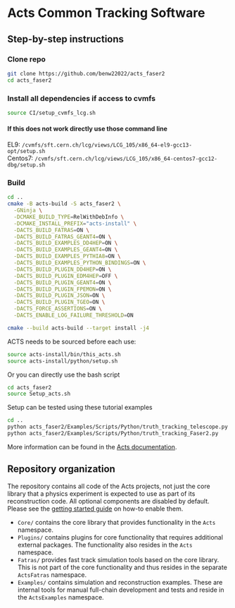 # Acts Common Tracking Software

## Step-by-step instructions

### Clone repo

```bash
git clone https://github.com/benw22022/acts_faser2
cd acts_faser2
```

### Install all dependencies if access to cvmfs

```bash
source CI/setup_cvmfs_lcg.sh
```

#### If this does not work directly use those command line 

EL9: `/cvmfs/sft.cern.ch/lcg/views/LCG_105/x86_64-el9-gcc13-opt/setup.sh`\
Centos7: `/cvmfs/sft.cern.ch/lcg/views/LCG_105/x86_64-centos7-gcc12-dbg/setup.sh`

### Build

```bash
cd ..
cmake -B acts-build -S acts_faser2 \
  -GNinja \
  -DCMAKE_BUILD_TYPE=RelWithDebInfo \
  -DCMAKE_INSTALL_PREFIX="acts-install" \
  -DACTS_BUILD_FATRAS=ON \
  -DACTS_BUILD_FATRAS_GEANT4=ON \
  -DACTS_BUILD_EXAMPLES_DD4HEP=ON \
  -DACTS_BUILD_EXAMPLES_GEANT4=ON \
  -DACTS_BUILD_EXAMPLES_PYTHIA8=ON \
  -DACTS_BUILD_EXAMPLES_PYTHON_BINDINGS=ON \
  -DACTS_BUILD_PLUGIN_DD4HEP=ON \
  -DACTS_BUILD_PLUGIN_EDM4HEP=OFF \
  -DACTS_BUILD_PLUGIN_GEANT4=ON \
  -DACTS_BUILD_PLUGIN_FPEMON=ON \
  -DACTS_BUILD_PLUGIN_JSON=ON \
  -DACTS_BUILD_PLUGIN_TGEO=ON \
  -DACTS_FORCE_ASSERTIONS=ON \
  -DACTS_ENABLE_LOG_FAILURE_THRESHOLD=ON

cmake --build acts-build --target install -j4
```

ACTS needs to be sourced before each use:

```bash
source acts-install/bin/this_acts.sh
source acts-install/python/setup.sh
```

Or you can directly use the bash script

```bash
cd acts_faser2
source Setup_acts.sh
```

Setup can be tested using these tutorial examples

```bash
cd ..
python acts_faser2/Examples/Scripts/Python/truth_tracking_telescope.py
python acts_faser2/Examples/Scripts/Python/truth_tracking_Faser2.py
```

More information can be found in the [Acts documentation](https://acts.readthedocs.io/).

## Repository organization

The repository contains all code of the Acts projects, not just the core library
that a physics experiment is expected to use as part of its reconstruction code.
All optional components are disabled by default. Please see the
[getting started guide](docs/getting_started.md) on how-to enable them.

- `Core/` contains the core library that provides functionality in the `Acts`
    namespace.
- `Plugins/` contains plugins for core functionality that requires
    additional external packages. The functionality also resides in the `Acts`
    namespace.
- `Fatras/` provides fast track simulation tools based on the core
    library. This is not part of the core functionality and thus resides in the
    separate `ActsFatras` namespace.
- `Examples/` contains simulation and reconstruction examples. These are
    internal tools for manual full-chain development and tests and reside in
    the `ActsExamples` namespace.
